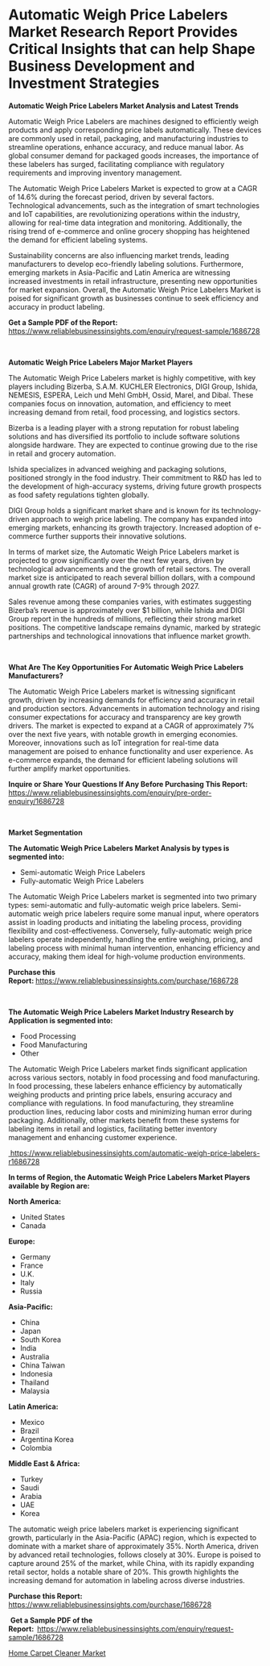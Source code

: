 <p><h1>Automatic Weigh Price Labelers Market Research Report Provides Critical Insights that can help Shape Business Development and Investment Strategies</h1></p><p><strong>Automatic Weigh Price Labelers Market Analysis and Latest Trends</strong></p>
<p><p>Automatic Weigh Price Labelers are machines designed to efficiently weigh products and apply corresponding price labels automatically. These devices are commonly used in retail, packaging, and manufacturing industries to streamline operations, enhance accuracy, and reduce manual labor. As global consumer demand for packaged goods increases, the importance of these labelers has surged, facilitating compliance with regulatory requirements and improving inventory management.</p><p>The Automatic Weigh Price Labelers Market is expected to grow at a CAGR of 14.6% during the forecast period, driven by several factors. Technological advancements, such as the integration of smart technologies and IoT capabilities, are revolutionizing operations within the industry, allowing for real-time data integration and monitoring. Additionally, the rising trend of e-commerce and online grocery shopping has heightened the demand for efficient labeling systems. </p><p>Sustainability concerns are also influencing market trends, leading manufacturers to develop eco-friendly labeling solutions. Furthermore, emerging markets in Asia-Pacific and Latin America are witnessing increased investments in retail infrastructure, presenting new opportunities for market expansion. Overall, the Automatic Weigh Price Labelers Market is poised for significant growth as businesses continue to seek efficiency and accuracy in product labeling.</p></p>
<p><strong>Get a Sample PDF of the Report:&nbsp;</strong> <a href="https://www.reliablebusinessinsights.com/enquiry/request-sample/1686728?utm_campaign=3542&utm_medium=2&utm_source=Github&utm_content=ia&utm_term=26032025&utm_id=automatic-weigh-price-labelers">https://www.reliablebusinessinsights.com/enquiry/request-sample/1686728</a></p>
<p>&nbsp;</p>
<p><strong>Automatic Weigh Price Labelers Major Market Players</strong></p>
<p><p>The Automatic Weigh Price Labelers market is highly competitive, with key players including Bizerba, S.A.M. KUCHLER Electronics, DIGI Group, Ishida, NEMESIS, ESPERA, Leich und Mehl GmbH, Ossid, Marel, and Dibal. These companies focus on innovation, automation, and efficiency to meet increasing demand from retail, food processing, and logistics sectors.</p><p>Bizerba is a leading player with a strong reputation for robust labeling solutions and has diversified its portfolio to include software solutions alongside hardware. They are expected to continue growing due to the rise in retail and grocery automation.</p><p>Ishida specializes in advanced weighing and packaging solutions, positioned strongly in the food industry. Their commitment to R&D has led to the development of high-accuracy systems, driving future growth prospects as food safety regulations tighten globally.</p><p>DIGI Group holds a significant market share and is known for its technology-driven approach to weigh price labeling. The company has expanded into emerging markets, enhancing its growth trajectory. Increased adoption of e-commerce further supports their innovative solutions.</p><p>In terms of market size, the Automatic Weigh Price Labelers market is projected to grow significantly over the next few years, driven by technological advancements and the growth of retail sectors. The overall market size is anticipated to reach several billion dollars, with a compound annual growth rate (CAGR) of around 7-9% through 2027.</p><p>Sales revenue among these companies varies, with estimates suggesting Bizerba’s revenue is approximately over $1 billion, while Ishida and DIGI Group report in the hundreds of millions, reflecting their strong market positions. The competitive landscape remains dynamic, marked by strategic partnerships and technological innovations that influence market growth.</p></p>
<p>&nbsp;</p>
<p><strong>What Are The Key Opportunities For Automatic Weigh Price Labelers Manufacturers?</strong></p>
<p><p>The Automatic Weigh Price Labelers market is witnessing significant growth, driven by increasing demands for efficiency and accuracy in retail and production sectors. Advancements in automation technology and rising consumer expectations for accuracy and transparency are key growth drivers. The market is expected to expand at a CAGR of approximately 7% over the next five years, with notable growth in emerging economies. Moreover, innovations such as IoT integration for real-time data management are poised to enhance functionality and user experience. As e-commerce expands, the demand for efficient labeling solutions will further amplify market opportunities.</p></p>
<p><strong>Inquire or Share Your Questions If Any Before Purchasing This Report:</strong> <a href="https://www.reliablebusinessinsights.com/enquiry/pre-order-enquiry/1686728?utm_campaign=3542&utm_medium=2&utm_source=Github&utm_content=ia&utm_term=26032025&utm_id=automatic-weigh-price-labelers">https://www.reliablebusinessinsights.com/enquiry/pre-order-enquiry/1686728</a></p>
<p>&nbsp;</p>
<p><strong>Market Segmentation</strong></p>
<p><strong>The Automatic Weigh Price Labelers Market Analysis by types is segmented into:</strong></p>
<p><ul><li>Semi-automatic Weigh Price Labelers</li><li>Fully-automatic Weigh Price Labelers</li></ul></p>
<p><p>The Automatic Weigh Price Labelers market is segmented into two primary types: semi-automatic and fully-automatic weigh price labelers. Semi-automatic weigh price labelers require some manual input, where operators assist in loading products and initiating the labeling process, providing flexibility and cost-effectiveness. Conversely, fully-automatic weigh price labelers operate independently, handling the entire weighing, pricing, and labeling process with minimal human intervention, enhancing efficiency and accuracy, making them ideal for high-volume production environments.</p></p>
<p><strong>Purchase this Report:&nbsp;</strong><a href="https://www.reliablebusinessinsights.com/purchase/1686728?utm_campaign=3542&utm_medium=2&utm_source=Github&utm_content=ia&utm_term=26032025&utm_id=automatic-weigh-price-labelers">https://www.reliablebusinessinsights.com/purchase/1686728</a></p>
<p>&nbsp;</p>
<p><strong>The Automatic Weigh Price Labelers Market Industry Research by Application is segmented into:</strong></p>
<p><ul><li>Food Processing</li><li>Food Manufacturing</li><li>Other</li></ul></p>
<p><p>The Automatic Weigh Price Labelers market finds significant application across various sectors, notably in food processing and food manufacturing. In food processing, these labelers enhance efficiency by automatically weighing products and printing price labels, ensuring accuracy and compliance with regulations. In food manufacturing, they streamline production lines, reducing labor costs and minimizing human error during packaging. Additionally, other markets benefit from these systems for labeling items in retail and logistics, facilitating better inventory management and enhancing customer experience.</p></p>
<p><a href="https://www.reliablebusinessinsights.com/automatic-weigh-price-labelers-r1686728?utm_campaign=3542&utm_medium=2&utm_source=Github&utm_content=ia&utm_term=26032025&utm_id=automatic-weigh-price-labelers">&nbsp;https://www.reliablebusinessinsights.com/automatic-weigh-price-labelers-r1686728</a></p>
<p><strong>In terms of Region, the Automatic Weigh Price Labelers Market Players available by Region are:</strong></p>
<p>
    <p> <strong> North America: </strong>
        <ul>
            <li>United States</li>
            <li>Canada</li>
        </ul>
        </p> 
    <p> <strong> Europe: </strong>
        <ul>
            <li>Germany</li>
            <li>France</li>
            <li>U.K.</li>
            <li>Italy</li>
            <li>Russia</li>
        </ul>
        </p> 
    <p> <strong> Asia-Pacific: </strong>
        <ul>
            <li>China</li>
            <li>Japan</li>
            <li>South Korea</li>
            <li>India</li>
            <li>Australia</li>
            <li>China Taiwan</li>
            <li>Indonesia</li>
            <li>Thailand</li>
            <li>Malaysia</li>
        </ul>
        </p> 
    <p> <strong> Latin America: </strong>
        <ul>
            <li>Mexico</li>
            <li>Brazil</li>
            <li>Argentina Korea</li>
            <li>Colombia</li>
        </ul>
        </p> 
    <p> <strong> Middle East & Africa: </strong>
        <ul>
            <li>Turkey</li>
            <li>Saudi</li>
            <li>Arabia</li>
            <li>UAE</li>
            <li>Korea</li>
        </ul>
    </p>
    </p>
<p><p>The automatic weigh price labelers market is experiencing significant growth, particularly in the Asia-Pacific (APAC) region, which is expected to dominate with a market share of approximately 35%. North America, driven by advanced retail technologies, follows closely at 30%. Europe is poised to capture around 25% of the market, while China, with its rapidly expanding retail sector, holds a notable share of 20%. This growth highlights the increasing demand for automation in labeling across diverse industries.</p></p>
<p><strong>Purchase this Report: </strong><a href="https://www.reliablebusinessinsights.com/purchase/1686728?utm_campaign=3542&utm_medium=2&utm_source=Github&utm_content=ia&utm_term=26032025&utm_id=automatic-weigh-price-labelers">https://www.reliablebusinessinsights.com/purchase/1686728</a></p>
<p>&nbsp;<strong>Get a Sample PDF of the Report:&nbsp;&nbsp;</strong><a href="https://www.reliablebusinessinsights.com/enquiry/request-sample/1686728?utm_campaign=3542&utm_medium=2&utm_source=Github&utm_content=ia&utm_term=26032025&utm_id=automatic-weigh-price-labelers">https://www.reliablebusinessinsights.com/enquiry/request-sample/1686728</a></p>
<p><strong></strong></p>
<p><p><a href="https://github.com/oshrykauraj7/Market-Research-Report-List-1/blob/main/home-carpet-cleaner-market.md?utm_campaign=3542&utm_medium=2&utm_source=Github&utm_content=ia&utm_term=26032025&utm_id=automatic-weigh-price-labelers">Home Carpet Cleaner Market</a></p></p>